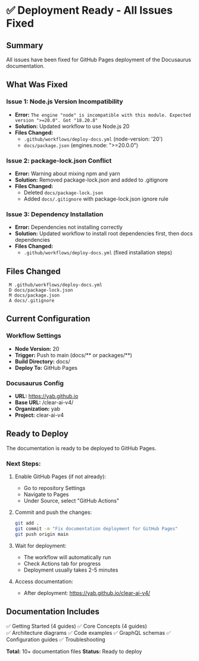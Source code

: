 # ✅ Deployment Ready - All Issues Fixed

## Summary

All issues have been fixed for GitHub Pages deployment of the Docusaurus documentation.

## What Was Fixed

### Issue 1: Node.js Version Incompatibility
- **Error:** `The engine "node" is incompatible with this module. Expected version ">=20.0". Got "18.20.8"`
- **Solution:** Updated workflow to use Node.js 20
- **Files Changed:**
  - `.github/workflows/deploy-docs.yml` (node-version: '20')
  - `docs/package.json` (engines.node: ">=20.0.0")

### Issue 2: package-lock.json Conflict
- **Error:** Warning about mixing npm and yarn
- **Solution:** Removed package-lock.json and added to .gitignore
- **Files Changed:**
  - Deleted `docs/package-lock.json`
  - Added `docs/.gitignore` with package-lock.json ignore rule

### Issue 3: Dependency Installation
- **Error:** Dependencies not installing correctly
- **Solution:** Updated workflow to install root dependencies first, then docs dependencies
- **Files Changed:**
  - `.github/workflows/deploy-docs.yml` (fixed installation steps)

## Files Changed

```
 M .github/workflows/deploy-docs.yml
 D docs/package-lock.json
 M docs/package.json
 A docs/.gitignore
```

## Current Configuration

### Workflow Settings
- **Node Version:** 20
- **Trigger:** Push to main (docs/** or packages/**)
- **Build Directory:** docs/
- **Deploy To:** GitHub Pages

### Docusaurus Config
- **URL:** https://yab.github.io
- **Base URL:** /clear-ai-v4/
- **Organization:** yab
- **Project:** clear-ai-v4

## Ready to Deploy

The documentation is ready to be deployed to GitHub Pages.

### Next Steps:

1. Enable GitHub Pages (if not already):
   - Go to repository Settings
   - Navigate to Pages
   - Under Source, select "GitHub Actions"

2. Commit and push the changes:
   ```bash
   git add .
   git commit -m "Fix documentation deployment for GitHub Pages"
   git push origin main
   ```

3. Wait for deployment:
   - The workflow will automatically run
   - Check Actions tab for progress
   - Deployment usually takes 2-5 minutes

4. Access documentation:
   - After deployment: https://yab.github.io/clear-ai-v4/

## Documentation Includes

✅ Getting Started (4 guides)
✅ Core Concepts (4 guides)  
✅ Architecture diagrams
✅ Code examples
✅ GraphQL schemas
✅ Configuration guides
✅ Troubleshooting

**Total:** 10+ documentation files
**Status:** Ready to deploy
